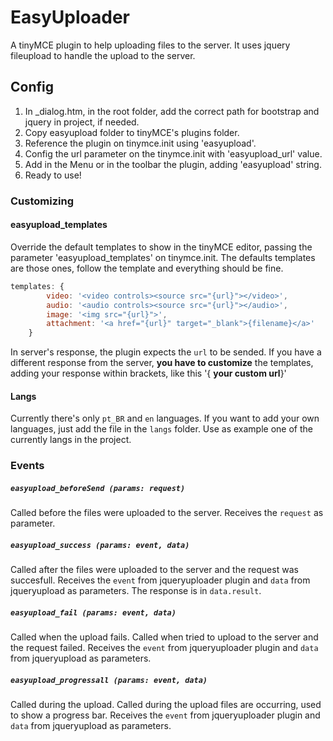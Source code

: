 # EasyUploader

A tinyMCE plugin to help uploading files to the server. It uses jquery fileupload to handle the upload to the server. 

## Config

1. In _dialog.htm, in the root folder, add the correct path for bootstrap and jquery in project, if needed.
2. Copy easyupload folder to tinyMCE's plugins folder.
3. Reference the plugin on tinymce.init using 'easyupload'.
4. Config the url parameter on the tinymce.init with 'easyupload_url' value.
5. Add in the Menu or in the toolbar the plugin, adding 'easyupload' string.
6. Ready to use!

### Customizing
#### easyupload_templates
Override the default templates to show in the tinyMCE editor, passing the parameter 'easyupload_templates' on tinymce.init. The defaults templates are those ones, follow the template and everything should be fine.

```javascript
templates: {
		video: '<video controls><source src="{url}"></video>',
		audio: '<audio controls><source src="{url}"></audio>',
		image: '<img src="{url}">',
		attachment: '<a href="{url}" target="_blank">{filename}</a>'
	}
```
In server's response, the plugin expects the `url` to be sended. 
If you have a different response from the server, **you have to customize** the templates, adding your response within brackets, like this '{ **your custom url**}'


#### Langs
Currently there's only `pt_BR` and `en` languages. If you want to add your own languages, just add the file in the `langs` folder. Use as example one of the currently langs in the project.


### Events

##### `easyupload_beforeSend (params: request)`
Called before the files were uploaded to the server. Receives the `request` as parameter.

##### `easyupload_success (params: event, data)`
Called after the files were uploaded to the server and the request was succesfull. Receives the `event` from jqueryuploader plugin and `data` from jqueryupload as parameters. The response is in `data.result`.

##### `easyupload_fail (params: event, data)`
Called when the upload fails. Called when tried to upload to the server and the request failed. Receives the `event` from jqueryuploader plugin and `data` from jqueryupload as parameters.

##### `easyupload_progressall (params: event, data)`
Called during the upload. Called during the upload files are occurring, used to show a progress bar. Receives the `event` from jqueryuploader plugin and `data` from jqueryupload as parameters.


